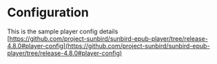 # Configuration

This is the sample player config details\
[https://github.com/project-sunbird/sunbird-epub-player/tree/release-4.8.0#player-config](https://github.com/project-sunbird/sunbird-epub-player/tree/release-4.8.0#player-config)
